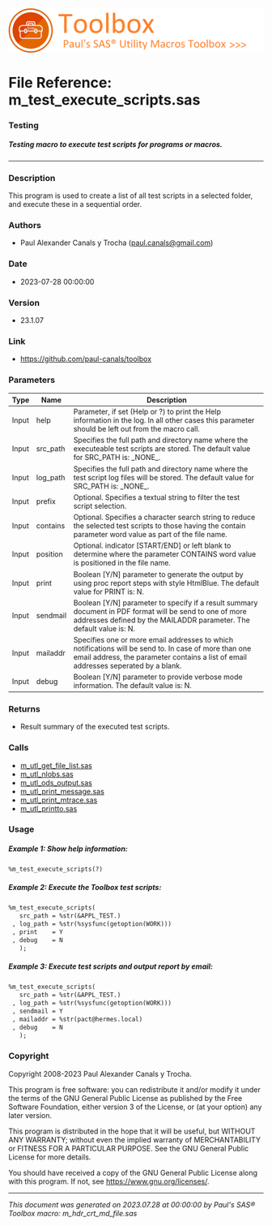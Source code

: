 ![../../misc/images/doc_banner.png](../../misc/images/doc_banner.png)
# 
# File Reference: m_test_execute_scripts.sas

### Testing

##### Testing macro to execute test scripts for programs or macros.

***

### Description
This program is used to create a list of all test scripts in a selected folder, and execute these in a sequential order.

### Authors
* Paul Alexander Canals y Trocha (paul.canals@gmail.com)

### Date
* 2023-07-28 00:00:00

### Version
* 23.1.07

### Link
* https://github.com/paul-canals/toolbox

### Parameters
| Type | Name | Description |
| ---- | ---- | ----------- |
| Input | help | Parameter, if set (Help or ?) to print the Help information in the log. In all other cases this parameter should be left out from the macro call. |
| Input | src_path | Specifies the full path and directory name where the executeable test scripts are stored. The default value for SRC_PATH is: \_NONE\_. |
| Input | log_path | Specifies the full path and directory name where the test script log files will be stored. The default value for SRC_PATH is: \_NONE\_. |
| Input | prefix | Optional. Specifies a textual string to filter the test script selection. |
| Input | contains | Optional. Specifies a character search string to reduce the selected test scripts to those having the contain parameter word value as part of the file name. |
| Input | position | Optional. indicator [START/END] or left blank to determine where the parameter CONTAINS word value is positioned in the file name. |
| Input | print | Boolean [Y/N] parameter to generate the output by using proc report steps with style HtmlBlue. The default value for PRINT is: N. |
| Input | sendmail | Boolean [Y/N] parameter to specify if a result summary document in PDF format will be send to one of more addresses defined by the MAILADDR parameter. The default value is: N. |
| Input | mailaddr | Specifies one or more email addresses to which notifications will be send to. In case of more than one email address, the parameter contains a list of email addresses seperated by a blank. |
| Input | debug | Boolean [Y/N] parameter to provide verbose mode information. The default value is: N. |

### Returns
* Result summary of the executed test scripts.

### Calls
* [m_utl_get_file_list.sas](m_utl_get_file_list.md)
* [m_utl_nlobs.sas](m_utl_nlobs.md)
* [m_utl_ods_output.sas](m_utl_ods_output.md)
* [m_utl_print_message.sas](m_utl_print_message.md)
* [m_utl_print_mtrace.sas](m_utl_print_mtrace.md)
* [m_utl_printto.sas](m_utl_printto.md)

### Usage

##### Example 1: Show help information:
```sas
%m_test_execute_scripts(?)
```

##### Example 2: Execute the Toolbox test scripts:
```sas
%m_test_execute_scripts(
   src_path = %str(&APPL_TEST.)
 , log_path = %str(%sysfunc(getoption(WORK)))
 , print    = Y
 , debug    = N
   );
```

##### Example 3: Execute test scripts and output report by email:
```sas
%m_test_execute_scripts(
   src_path = %str(&APPL_TEST.)
 , log_path = %str(%sysfunc(getoption(WORK)))
 , sendmail = Y
 , mailaddr = %str(pact@hermes.local)
 , debug    = N
   );
```

### Copyright
Copyright 2008-2023 Paul Alexander Canals y Trocha. 
 
This program is free software: you can redistribute it and/or modify 
it under the terms of the GNU General Public License as published by 
the Free Software Foundation, either version 3 of the License, or 
(at your option) any later version. 
 
This program is distributed in the hope that it will be useful, 
but WITHOUT ANY WARRANTY; without even the implied warranty of 
MERCHANTABILITY or FITNESS FOR A PARTICULAR PURPOSE. See the 
GNU General Public License for more details. 
 
You should have received a copy of the GNU General Public License 
along with this program. If not, see <https://www.gnu.org/licenses/>. 


***
*This document was generated on 2023.07.28 at 00:00:00 by Paul's SAS&reg; Toolbox macro: m_hdr_crt_md_file.sas*
